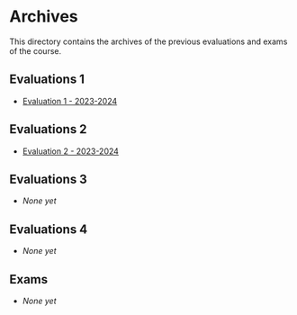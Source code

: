 # Archives

This directory contains the archives of the previous evaluations and exams of
the course.

## Evaluations 1

- [Evaluation 1 - 2023-2024](./EVALUATION_1_2023_2024.md)

## Evaluations 2

- [Evaluation 2 - 2023-2024](./EVALUATION_2_2023_2024.md)

## Evaluations 3

- _None yet_

## Evaluations 4

- _None yet_

## Exams

- _None yet_
